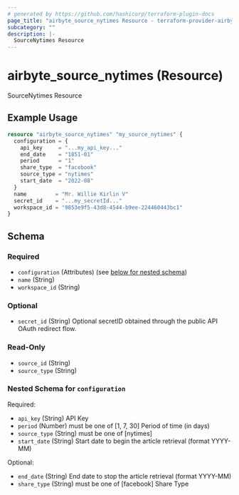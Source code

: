 ```yaml
---
# generated by https://github.com/hashicorp/terraform-plugin-docs
page_title: "airbyte_source_nytimes Resource - terraform-provider-airbyte"
subcategory: ""
description: |-
  SourceNytimes Resource
---
```


# airbyte_source_nytimes (Resource)

SourceNytimes Resource

## Example Usage

```terraform
resource "airbyte_source_nytimes" "my_source_nytimes" {
  configuration = {
    api_key     = "...my_api_key..."
    end_date    = "1851-01"
    period      = "1"
    share_type  = "facebook"
    source_type = "nytimes"
    start_date  = "2022-08"
  }
  name         = "Mr. Willie Kirlin V"
  secret_id    = "...my_secretId..."
  workspace_id = "9853e9f5-43d8-4544-b9ee-224460443bc1"
}
```

<!-- schema generated by tfplugindocs -->
## Schema

### Required

- `configuration` (Attributes) (see [below for nested schema](#nestedatt--configuration))
- `name` (String)
- `workspace_id` (String)

### Optional

- `secret_id` (String) Optional secretID obtained through the public API OAuth redirect flow.

### Read-Only

- `source_id` (String)
- `source_type` (String)

<a id="nestedatt--configuration"></a>
### Nested Schema for `configuration`

Required:

- `api_key` (String) API Key
- `period` (Number) must be one of [1, 7, 30]
Period of time (in days)
- `source_type` (String) must be one of [nytimes]
- `start_date` (String) Start date to begin the article retrieval (format YYYY-MM)

Optional:

- `end_date` (String) End date to stop the article retrieval (format YYYY-MM)
- `share_type` (String) must be one of [facebook]
Share Type


